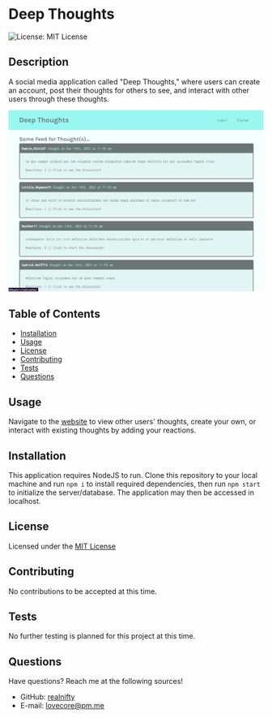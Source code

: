 # Deep Thoughts
![License: MIT License](https://img.shields.io/badge/license-MIT-orange)
  
## Description

A social media application called "Deep Thoughts," where users can create an account, post their thoughts for others to see, and interact with other users through these thoughts.

![app screenshot](./images/app-ss.png)

## Table of Contents

- [Installation](#installation)
- [Usage](#usage)
- [License](#license)
- [Contributing](#contributing)
- [Tests](#tests)
- [Questions](#questions)

## Usage

Navigate to the [website](https://nifty-deep-thoughts.herokuapp.com/) to view other users' thoughts, create your own, or interact with existing thoughts by adding your reactions.

## Installation

This application requires NodeJS to run. Clone this repository to your local machine and run ```npm i``` to install required dependencies, then run ```npm start``` to initialize the server/database. The application may then be accessed in localhost.

## License
    
Licensed under the [MIT License](https://spdx.org/licenses/MIT.html)

## Contributing

No contributions to be accepted at this time.

## Tests

No further testing is planned for this project at this time.

## Questions

Have questions? Reach me at the following sources!

* GitHub: [realnifty](https://github.com/realnifty)
* E-mail: lovecore@pm.me